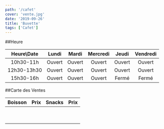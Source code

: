 ```yaml
---
path: '/cafet'
cover: 'vente.jpg'
date: '2019-09-26'
title: 'Buvette'
tags: ['Cafet']
---
```







##Heure

| Heure\Date 	| Lundi 	| Mardi 	| Mercredi 	| Jeudi 	| Vendredi 	|
|:-----------:	|:------:	|:------:	|:--------:	|:------:	|:--------:	|
| 10h30-11h 	| Ouvert 	| Ouvert 	| Ouvert 	| Ouvert 	| Ouvert 	|
| 12h30-13h30 	| Ouvert 	| Ouvert 	| Ouvert 	| Ouvert 	| Ouvert 	|
| 15h30-16h 	| Ouvert 	| Ouvert 	| Ouvert 	| Fermé 	| Fermé 	|



##Carte des Ventes

| Boisson | Prix | Snacks | Prix |
| ------ | ------ | ------ | ------ |
| | | | |
| | | | |
| | | | |
| | | | |
| | | | |
| | | | |
| | | | |
| | | | |
| | | | |

